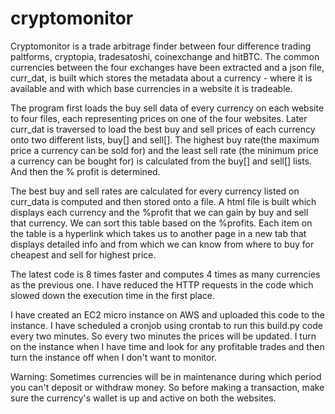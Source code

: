 # cryptomonitor
Cryptomonitor is a trade arbitrage finder between four difference trading paltforms, cryptopia, tradesatoshi, coinexchange and hitBTC. The common currencies between the four exchanges have been extracted and a json file, curr_dat, is built which stores the metadata about a currency - where it is available and with which base currencies in a website it is tradeable. 

The program first loads the buy sell data of every currency on each website to four files, each representing prices on one of the four websites. Later curr_dat is traversed to load the best buy and sell prices of each currency onto two different lists, buy[] and sell[]. The highest buy rate(the maximum price a currency can be sold for) and the least sell rate (the minimum price a currency can be bought for) is calculated from the buy[] and sell[] lists. And then the % profit is determined. 

The best buy and sell rates are calculated for every currency listed on curr_data is computed and then stored onto a file. A html file is built which displays each currency and the %profit that we can gain by buy and sell that currency. We can sort this table based on the %profits. Each item on the table is a hyperlink which takes us to another page in a new tab that displays detailed info and from which we can know from where to buy for cheapest and sell for highest price. 

The latest code is 8 times faster and computes 4 times as many currencies as the previous one. I have reduced the HTTP requests in the code which slowed down the execution time in the first place.

I have created an EC2 micro instance on AWS and uploaded this code to the instance. I have scheduled a cronjob using crontab to run this build.py code every two minutes. So every two minutes the prices will be updated. I turn on the instance when I have time and look for any profitable trades and then turn the instance off when I don't want to monitor.

Warning: Sometimes currencies will be in maintenance during which period you can't deposit or withdraw money. So before making a transaction, make sure the currency's wallet is up and active on both the websites.
